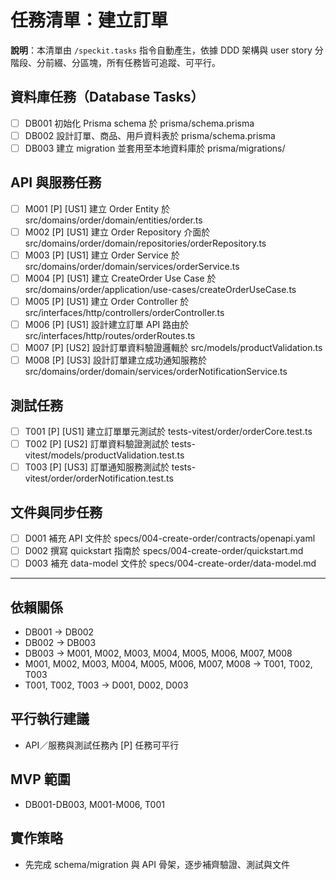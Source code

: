 # 任務清單：建立訂單

**說明**：本清單由 `/speckit.tasks` 指令自動產生，依據 DDD 架構與 user story 分階段、分前綴、分區塊，所有任務皆可追蹤、可平行。

## 資料庫任務（Database Tasks）
- [ ] DB001 初始化 Prisma schema 於 prisma/schema.prisma
- [ ] DB002 設計訂單、商品、用戶資料表於 prisma/schema.prisma
- [ ] DB003 建立 migration 並套用至本地資料庫於 prisma/migrations/

## API 與服務任務
- [ ] M001 [P] [US1] 建立 Order Entity 於 src/domains/order/domain/entities/order.ts
- [ ] M002 [P] [US1] 建立 Order Repository 介面於 src/domains/order/domain/repositories/orderRepository.ts
- [ ] M003 [P] [US1] 建立 Order Service 於 src/domains/order/domain/services/orderService.ts
- [ ] M004 [P] [US1] 建立 CreateOrder Use Case 於 src/domains/order/application/use-cases/createOrderUseCase.ts
- [ ] M005 [P] [US1] 建立 Order Controller 於 src/interfaces/http/controllers/orderController.ts
- [ ] M006 [P] [US1] 設計建立訂單 API 路由於 src/interfaces/http/routes/orderRoutes.ts
- [ ] M007 [P] [US2] 設計訂單資料驗證邏輯於 src/models/productValidation.ts
- [ ] M008 [P] [US3] 設計訂單建立成功通知服務於 src/domains/order/domain/services/orderNotificationService.ts

## 測試任務
- [ ] T001 [P] [US1] 建立訂單單元測試於 tests-vitest/order/orderCore.test.ts
- [ ] T002 [P] [US2] 訂單資料驗證測試於 tests-vitest/models/productValidation.test.ts
- [ ] T003 [P] [US3] 訂單通知服務測試於 tests-vitest/order/orderNotification.test.ts

## 文件與同步任務
- [ ] D001 補充 API 文件於 specs/004-create-order/contracts/openapi.yaml
- [ ] D002 撰寫 quickstart 指南於 specs/004-create-order/quickstart.md
- [ ] D003 補充 data-model 文件於 specs/004-create-order/data-model.md

---

## 依賴關係
- DB001 → DB002
- DB002 → DB003
- DB003 → M001, M002, M003, M004, M005, M006, M007, M008
- M001, M002, M003, M004, M005, M006, M007, M008 → T001, T002, T003
- T001, T002, T003 → D001, D002, D003

## 平行執行建議
- API／服務與測試任務內 [P] 任務可平行

## MVP 範圍
- DB001-DB003, M001-M006, T001

## 實作策略
- 先完成 schema/migration 與 API 骨架，逐步補齊驗證、測試與文件

